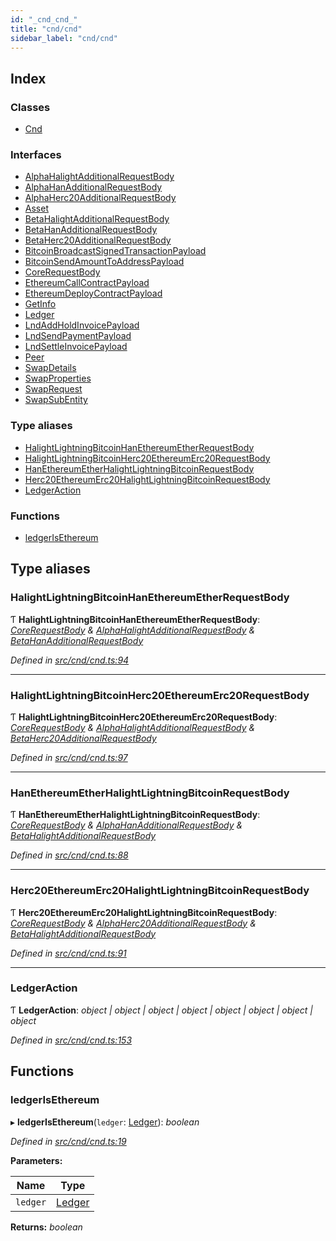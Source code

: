 ```yaml
---
id: "_cnd_cnd_"
title: "cnd/cnd"
sidebar_label: "cnd/cnd"
---
```


## Index

### Classes

* [Cnd](../classes/_cnd_cnd_.cnd.md)

### Interfaces

* [AlphaHalightAdditionalRequestBody](../interfaces/_cnd_cnd_.alphahalightadditionalrequestbody.md)
* [AlphaHanAdditionalRequestBody](../interfaces/_cnd_cnd_.alphahanadditionalrequestbody.md)
* [AlphaHerc20AdditionalRequestBody](../interfaces/_cnd_cnd_.alphaherc20additionalrequestbody.md)
* [Asset](../interfaces/_cnd_cnd_.asset.md)
* [BetaHalightAdditionalRequestBody](../interfaces/_cnd_cnd_.betahalightadditionalrequestbody.md)
* [BetaHanAdditionalRequestBody](../interfaces/_cnd_cnd_.betahanadditionalrequestbody.md)
* [BetaHerc20AdditionalRequestBody](../interfaces/_cnd_cnd_.betaherc20additionalrequestbody.md)
* [BitcoinBroadcastSignedTransactionPayload](../interfaces/_cnd_cnd_.bitcoinbroadcastsignedtransactionpayload.md)
* [BitcoinSendAmountToAddressPayload](../interfaces/_cnd_cnd_.bitcoinsendamounttoaddresspayload.md)
* [CoreRequestBody](../interfaces/_cnd_cnd_.corerequestbody.md)
* [EthereumCallContractPayload](../interfaces/_cnd_cnd_.ethereumcallcontractpayload.md)
* [EthereumDeployContractPayload](../interfaces/_cnd_cnd_.ethereumdeploycontractpayload.md)
* [GetInfo](../interfaces/_cnd_cnd_.getinfo.md)
* [Ledger](../interfaces/_cnd_cnd_.ledger.md)
* [LndAddHoldInvoicePayload](../interfaces/_cnd_cnd_.lndaddholdinvoicepayload.md)
* [LndSendPaymentPayload](../interfaces/_cnd_cnd_.lndsendpaymentpayload.md)
* [LndSettleInvoicePayload](../interfaces/_cnd_cnd_.lndsettleinvoicepayload.md)
* [Peer](../interfaces/_cnd_cnd_.peer.md)
* [SwapDetails](../interfaces/_cnd_cnd_.swapdetails.md)
* [SwapProperties](../interfaces/_cnd_cnd_.swapproperties.md)
* [SwapRequest](../interfaces/_cnd_cnd_.swaprequest.md)
* [SwapSubEntity](../interfaces/_cnd_cnd_.swapsubentity.md)

### Type aliases

* [HalightLightningBitcoinHanEthereumEtherRequestBody](_cnd_cnd_.md#halightlightningbitcoinhanethereumetherrequestbody)
* [HalightLightningBitcoinHerc20EthereumErc20RequestBody](_cnd_cnd_.md#halightlightningbitcoinherc20ethereumerc20requestbody)
* [HanEthereumEtherHalightLightningBitcoinRequestBody](_cnd_cnd_.md#hanethereumetherhalightlightningbitcoinrequestbody)
* [Herc20EthereumErc20HalightLightningBitcoinRequestBody](_cnd_cnd_.md#herc20ethereumerc20halightlightningbitcoinrequestbody)
* [LedgerAction](_cnd_cnd_.md#ledgeraction)

### Functions

* [ledgerIsEthereum](_cnd_cnd_.md#ledgerisethereum)

## Type aliases

###  HalightLightningBitcoinHanEthereumEtherRequestBody

Ƭ **HalightLightningBitcoinHanEthereumEtherRequestBody**: *[CoreRequestBody](../interfaces/_cnd_cnd_.corerequestbody.md) & [AlphaHalightAdditionalRequestBody](../interfaces/_cnd_cnd_.alphahalightadditionalrequestbody.md) & [BetaHanAdditionalRequestBody](../interfaces/_cnd_cnd_.betahanadditionalrequestbody.md)*

*Defined in [src/cnd/cnd.ts:94](https://github.com/comit-network/comit-js-sdk/blob/a4cf34a/src/cnd/cnd.ts#L94)*

___

###  HalightLightningBitcoinHerc20EthereumErc20RequestBody

Ƭ **HalightLightningBitcoinHerc20EthereumErc20RequestBody**: *[CoreRequestBody](../interfaces/_cnd_cnd_.corerequestbody.md) & [AlphaHalightAdditionalRequestBody](../interfaces/_cnd_cnd_.alphahalightadditionalrequestbody.md) & [BetaHerc20AdditionalRequestBody](../interfaces/_cnd_cnd_.betaherc20additionalrequestbody.md)*

*Defined in [src/cnd/cnd.ts:97](https://github.com/comit-network/comit-js-sdk/blob/a4cf34a/src/cnd/cnd.ts#L97)*

___

###  HanEthereumEtherHalightLightningBitcoinRequestBody

Ƭ **HanEthereumEtherHalightLightningBitcoinRequestBody**: *[CoreRequestBody](../interfaces/_cnd_cnd_.corerequestbody.md) & [AlphaHanAdditionalRequestBody](../interfaces/_cnd_cnd_.alphahanadditionalrequestbody.md) & [BetaHalightAdditionalRequestBody](../interfaces/_cnd_cnd_.betahalightadditionalrequestbody.md)*

*Defined in [src/cnd/cnd.ts:88](https://github.com/comit-network/comit-js-sdk/blob/a4cf34a/src/cnd/cnd.ts#L88)*

___

###  Herc20EthereumErc20HalightLightningBitcoinRequestBody

Ƭ **Herc20EthereumErc20HalightLightningBitcoinRequestBody**: *[CoreRequestBody](../interfaces/_cnd_cnd_.corerequestbody.md) & [AlphaHerc20AdditionalRequestBody](../interfaces/_cnd_cnd_.alphaherc20additionalrequestbody.md) & [BetaHalightAdditionalRequestBody](../interfaces/_cnd_cnd_.betahalightadditionalrequestbody.md)*

*Defined in [src/cnd/cnd.ts:91](https://github.com/comit-network/comit-js-sdk/blob/a4cf34a/src/cnd/cnd.ts#L91)*

___

###  LedgerAction

Ƭ **LedgerAction**: *object | object | object | object | object | object | object | object*

*Defined in [src/cnd/cnd.ts:153](https://github.com/comit-network/comit-js-sdk/blob/a4cf34a/src/cnd/cnd.ts#L153)*

## Functions

###  ledgerIsEthereum

▸ **ledgerIsEthereum**(`ledger`: [Ledger](../interfaces/_cnd_cnd_.ledger.md)): *boolean*

*Defined in [src/cnd/cnd.ts:19](https://github.com/comit-network/comit-js-sdk/blob/a4cf34a/src/cnd/cnd.ts#L19)*

**Parameters:**

Name | Type |
------ | ------ |
`ledger` | [Ledger](../interfaces/_cnd_cnd_.ledger.md) |

**Returns:** *boolean*
